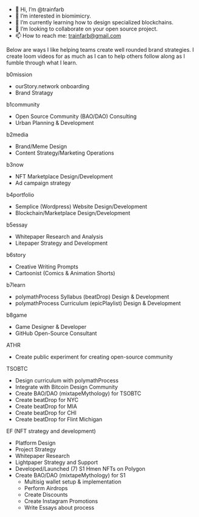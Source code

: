 - 👋 Hi, I’m @trainfarb
- 👀 I’m interested in biomimicry.
- 🌱 I’m currently learning how to design specialized blockchains.
- 💞️ I’m looking to collaborate on your open source project.
- 📫 How to reach me: trainfarb@gmail.com

Below are ways I like helping teams create well rounded brand strategies. I create loom videos for as much as I can to help others follow along as I fumble through what I learn.

b0mission 
- ourStory.network onboarding
- Brand Stratagy

b1community
- Open Source Community (BAO/DAO) Consulting
- Urban Planning & Development

b2media
- Brand/Meme Design
- Content Strategy/Marketing Operations

b3now
- NFT Marketplace Design/Development
- Ad campaign strategy

b4portfolio
- Semplice (Wordpress) Website Design/Development
- Blockchain/Marketplace Design/Development

b5essay
- Whitepaper Research and Analysis
- Litepaper Strategy and Development

b6story
- Creative Writing Prompts
- Cartoonist (Comics & Animation Shorts)

b7learn
- polymathProcess Syllabus (beatDrop) Design & Development
- polymathProcess Curriculum (epicPlaylist) Design & Development

b8game
- Game Designer & Developer
- GitHub Open-Source Consultant


ATHR
- Create public experiment for creating open-source community

TSOBTC
- Design curriculum with polymathProcess
- Integrate with Bitcoin Design Community
- Create BAO/DAO (mixtapeMythology) for TSOBTC
- Create beatDrop for NYC
- Create beatDrop for MIA
- Create beatDrop for CHI
- Create beatDrop for Flint Michigan

EF (NFT strategy and development)
- Platform Design
- Project Strategy
- Whitepaper Research
- Lightpaper Strategy and Support
- Developed/Launched (7) S1 Hmen NFTs on Polygon
- Create BAO/DAO (mixtapeMythology) for S1
  - Multisig wallet setup & implementation
  - Perform Airdrops
  - Create Discounts
  - Create Instagram Promotions
  - Write Essays about process

